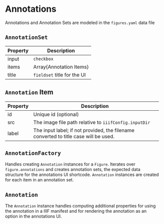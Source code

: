# Annotations


Annotations and Annotation Sets are modeled in the `figures.yaml` data file

## `AnnotationSet`
| Property    | Description                   |
| ----------- | ----------------------------  |
| input       | `checkbox`|`radio` (default)  |
| items       | Array\{Annotation Items\}     |
| title       | `fieldset` title for the UI   |

## `Annotation` Item
| Property | Description                                                  |
| -------- | ------------------------------------------------------------ |
| id       | Unique id (optional)
| src      | The image file path relative to `iiifConfig.inputDir` |
| label    | The input label; if not provided, the filename converted to title case will be used. |

## `AnnotationFactory`
Handles creating `Annotation` instances for a `Figure`. Iterates over `figure.annotations` and creates annotation sets, the expected data structure for the annotations UI shortcode. `Annotation` instances are created for each item in an annotation set.

## `Annotation`
The `Annotation` instance handles computing additional properties for using the annotation in a IIIF manifest and for rendering the annotation as an option in the annotations UI.

